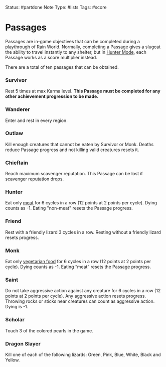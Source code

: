 Status: #partdone 
Note Type: #lists 
Tags: #score 
# Passages

Passages are in-game objectives that can be completed during a playthrough of Rain World. Normally, completing a Passage gives a slugcat the ability to travel instantly to any shelter, but in [Hunter Mode](ScoreRun/huntermode), each Passage works as a score multiplier instead.

There are a total of ten passages that can be obtained.

### Survivor
Rest 5 times at max Karma level. **This Passage must be completed for any other achievement progression to be made.**

### Wanderer
Enter and rest in every region.

### Outlaw
Kill enough creatures that cannot be eaten by Survivor or Monk. Deaths reduce Passage progress and not killing valid creatures resets it.

### Chieftain
Reach maximum scavenger reputation. This Passage can be lost if scavenger reputation drops.

### Hunter
Eat only [meat](foodtypes) for 6 cycles in a row (12 points at 2 points per cycle). Dying counts as -1. Eating "non-meat" resets the Passage progress.

### Friend
Rest with a friendly lizard 3 cycles in a row. Resting without a friendly lizard resets progress.

### Monk
Eat only [vegetarian food](foodtypes) for 6 cycles in a row (12 points at 2 points per cycle). Dying counts as -1. Eating “meat” resets the Passage progress.

### Saint
Do not take aggressive action against any creature for 6 cycles in a row (12 points at 2 points per cycle). Any aggressive action resets progress. Throwing rocks or sticks near creatures can count as aggressive action. Dying is -1.

### Scholar
Touch 3 of the colored pearls in the game. 

### Dragon Slayer
Kill one of each of the following lizards: Green, Pink, Blue, White, Black and Yellow.